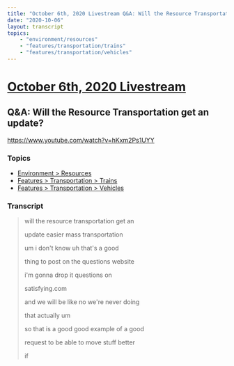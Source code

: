 ```yaml
---
title: "October 6th, 2020 Livestream Q&A: Will the Resource Transportation get an update?"
date: "2020-10-06"
layout: transcript
topics:
    - "environment/resources"
    - "features/transportation/trains"
    - "features/transportation/vehicles"
---
```

# [October 6th, 2020 Livestream](../2020-10-06.md)
## Q&A: Will the Resource Transportation get an update?
https://www.youtube.com/watch?v=hKxm2Ps1UYY

### Topics
* [Environment > Resources](../topics/environment/resources.md)
* [Features > Transportation > Trains](../topics/features/transportation/trains.md)
* [Features > Transportation > Vehicles](../topics/features/transportation/vehicles.md)

### Transcript

> will the resource transportation get an
>
> update easier mass transportation
>
> um i don't know uh that's a good
>
> thing to post on the questions website
>
> i'm gonna drop it questions on
>
> satisfying.com
>
> and we will be like no we're never doing
>
> that actually um
>
> so that is a good good example of a good
>
> request to be able to move stuff better
>
> if
>
